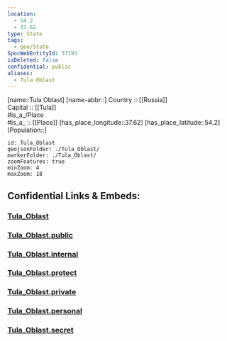 ```yaml
---
location:
  - 54.2
  - 37.62
type: State
tags:
  - geo/State
SpocWebEntityId: 37193
isDeleted: false
confidential: public
aliases:
  - Tula Oblast
---
```

[name::Tula Oblast] 
[name-abbr::] 
Country :: [[Russia]]  
Capital :: [[Tula]]  
#is_a_/Place  
#is_a_ :: [[Place]] 
[has_place_longitude::37.62] 
[has_place_latitude::54.2] 
[Population::] 



```leaflet
id: Tula_Oblast
geojsonFolder: ./Tula_Oblast/
markerFolder: ./Tula_Oblast/
zoomFeatures: true 
minZoom: 4 
maxZoom: 18
```


## Confidential Links & Embeds: 

### [Tula_Oblast](/_Standards/Earth/Continent/Europe/Europe~East/Russia/Russia~Central/Tula_Oblast.md) 

### [Tula_Oblast.public](/_public/Earth/Continent/Europe/Europe~East/Russia/Russia~Central/Tula_Oblast.public.md) 

### [Tula_Oblast.internal](/_internal/Earth/Continent/Europe/Europe~East/Russia/Russia~Central/Tula_Oblast.internal.md) 

### [Tula_Oblast.protect](/_protect/Earth/Continent/Europe/Europe~East/Russia/Russia~Central/Tula_Oblast.protect.md) 

### [Tula_Oblast.private](/_private/Earth/Continent/Europe/Europe~East/Russia/Russia~Central/Tula_Oblast.private.md) 

### [Tula_Oblast.personal](/_personal/Earth/Continent/Europe/Europe~East/Russia/Russia~Central/Tula_Oblast.personal.md) 

### [Tula_Oblast.secret](/_secret/Earth/Continent/Europe/Europe~East/Russia/Russia~Central/Tula_Oblast.secret.md)

